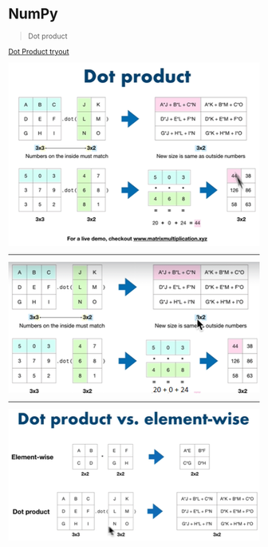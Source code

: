 <!-- Heading -->

# NumPy

> Dot product

<!-- Link -->

[Dot Product tryout](http://matrixmultiplication.xyz/ "Dot Product")

![image-20210701222412485](https://raw.githubusercontent.com/ThivaV/ML-Course-Works/d81fb6ec3c04c8f1dfb789e3f18c21a1c4eb9ce1/img/Dot%20Product%20-%201.png)
___
![image-20210701222513640](https://github.com/ThivaV/ML-Course-Works/blob/d81fb6ec3c04c8f1dfb789e3f18c21a1c4eb9ce1/img/Dot%20Product%20-%202.png?raw=true)
___
![image-20210701222626814](https://github.com/ThivaV/ML-Course-Works/blob/d81fb6ec3c04c8f1dfb789e3f18c21a1c4eb9ce1/img/Dot%20Product%20Vs%20Element-wise%20-%203.png?raw=true)
